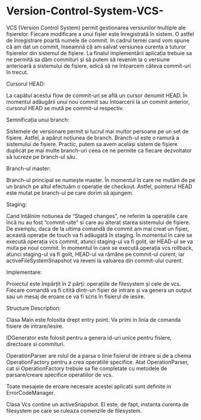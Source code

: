# Version-Control-System-VCS-

  VCS (Version Control System) permit gestionarea versiunilor multiple ale fișierelor. 
Fiecare modificare a unui fișier este înregistrată în sistem. O astfel de înregistrare poartă numele de commit. 
In cadrul temei cand vom spune că am dat un commit, înseamnă că am salvat versiunea curenta a tuturor fișierelor
din sistemul de fișiere. La finalul implementării aplicația trebuie sa ne permită sa dăm commituri și să putem 
să revenim la o versiune anterioară a sistemului de fișiere, adică să ne întoarcem câteva commit-uri în trecut.

Cursorul HEAD:

La capătul acestui flow de commit-uri se află un cursor denumit HEAD. În momentul adăugării unui nou commit 
sau întoarcerii la un commit anterior, cursorul HEAD se mută pe commit-ul respectiv.

Semnificația unui branch:

Sistemele de versionare permit si lucrul mai multor persoane pe un set de fișiere. Astfel, a apărut noțiunea de branch. 
Branch-ul este o ramură a sistemului de fișiere. Practic, putem sa avem același sistem de fișiere duplicat pe mai 
multe branch-uri ceea ce ne permite ca fiecare dezvoltator să lucreze pe branch-ul său.

Branch-ul master:

Branch-ul principal se numește master. În momentul în care ne mutăm de pe un branch pe altul efectuăm o operație 
de checkout. Astfel, pointerul HEAD este mutat pe branch-ul pe care dorim să ajungem.

Staging:

Cand întâlnim notiunea de “Staged changes”, ne referim la operațiile care încă nu au fost “commit-uite” si care au
alterat starea sistemului de fișiere. De exemplu, daca de la ultima comandă de commit am mai creat un fișier, această 
operație de touch va fi adăugată în staging. În momentul în care se execută operația vcs commit, atunci staging-ul va 
fi golit, iar HEAD-ul se va muta pe noul commit. În momentul în care se execută operația vcs rollback, atunci 
staging-ul va fi golit, HEAD-ul va rămâne pe commit-ul curent, iar activeFileSystemSnapshot va reveni la valoarea din 
commit-ului curent.

Implementare:

Proiectul este împărțit în 2 părți: operațiile de filesystem și cele de vcs. 
Fiecare comandă va fi citită dintr-un fișier de intrare și va genera un output sau un mesaj de eroare ce va fi 
scris în fisierul de iesire.

Structure Description:

Clasa Main este folosita drept entry point.
Va primi in linia de comanda fisiere de intrare/iesire.

IDGenerator este folosit pentru a genera id-uri unice pentru fisiere,
directoare si commituri.

OperationParser are rolul de a parsa o linie fisierul de intrare si de a chema
OperationFactory pentru a crea operatiile specifice.
Atat OperationParser, cat si OperationFactory trebuie sa fie completate cu 
metodele de parsare/creare specifice operatiilor de vcs.

Toate mesajele de eroare necesare acestei aplicatii sunt definite in ErrorCodeManager.

Clasa Vcs contine un activeSnapshot. El este, de fapt, instanta curenta de
filesystem pe care se ruleaza comenzile de filesystem.
